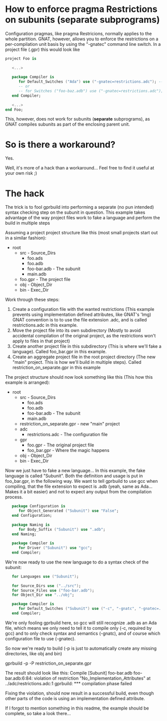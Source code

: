How to enforce pragma Restrictions on subunits (**separate** subprograms)
=====

Configuration pragmas, like pragma Restricions, normally applies to
the whole partition. GNAT, however, allows you to enforce the restrictions 
on a per-compilation unit basis by using the "-gnatec" command line switch.
In a project file  (.gpr) this would look like


```Ada    
project Foo is
 
   <...>
   
   package Compiler is
      for Default_Switches ("Ada") use ("-gnatec=restrictions.adc"); -- whole partition
      -- or
      -- for Switches ("foo-baz.adb") use ("-gnatec=restrictions.adc"); -- per-compilation unit
   end Compiler;
   
   <...>
end Foo;
```

This, however, does not work for subunits (**separate** subprograms), as GNAT compiles
subunits as part of the enclosing parent unit.

# So is there a workaround?

Yes.

Well, it's more of a hack than a workaround...
Feel free to find it useful at your own risk ;)

# The hack
The trick is to fool gprbuild into performing a separate (no pun intended) 
syntax checking step on the subunit in question. This example takes advantage
of the way project files work to fake a language and perform the build in multiple steps

Assuming a project project structure like this (most small projects start out in a similar fashion):

* root
  * src            - Source_Dirs
    * foo.ads
    * foo.adb
    * foo-bar.adb  - The subunit
    * main.adb
  * foo.gpr        - The project file
  * obj            - Object_Dir
  * bin            - Exec_Dir

Work through these steps:

1. Create a configuration file with the wanted restrictions (This example prevents using implementation defined attributes, like GNAT's 'Img)
GNAT convention is to to use the file extension .adc, and is called restrictions.adc 
in this example.
2. Move the project file into its own subdirectory
(Mostly to avoid accidental compilation of the original project, as the restrictions won't apply to files in that project)
3. Create another project file in this subdirectory 
(This is where we'll fake a language). 
Called foo_bar.gpr in this example.
4. Create an aggregate project file in the root project directory 
(The new "main" project. This is how we'll build in multiple steps). 
Called restriction_on_separate.gpr in this example


The project structure should now look something like this 
(This how this example is arranged):

* root
  * src                          - Source_Dirs
    * foo.ads
    * foo.adb
    * foo-bar.adb                - The subunit
    * main.adb
  * restriction_on_separate.gpr  - new "main" project
  * adc
    * restrictions.adc           - The configuration file
  * gpr
    * foo.gpr                    - The original project file
    * foo_bar.gpr                - Where the magic happens
  * obj                          - Object_Dir
  * bin                          - Exec_Dir


Now we just have to fake a new language...
In this example, the fake language is called "Subunit". Both the definition and usage is
put in foo_bar.gpr, in the following way.
We want to tell gprbuild to use gcc when compiling, that the file extension to expect is .adb (yeah, same as Ada... Makes it a bit easier)
and not to expect any output from the compilation process.


```Ada
   package Configuration is
      for Object_Generated ("Subunit") use "False";
   end Configuration;
   
   package Naming is
      for Body_Suffix ("Subunit") use ".adb";
   end Naming;
   
   package Compiler is
      for Driver ("Subunit") use "gcc"; 
   end Compiler;

```


We're now ready to use the new language to do a syntax check of the subunit:


```Ada
   for Languages use ("Subunit");
   
   for Source_Dirs use ("../src");
   for Source_Files use ("foo-bar.adb");
   for Object_Dir use "../obj";

   package Compiler is
      for Default_Switches ("Subunit") use ("-c", "-gnatc", "-gnatec=../adc/restrictions.adc");
   end Compiler;

```

We're only fooling gprbuild here, so gcc will still recognize .adb as an Ada file, which means
we only need to tell it to compile only (-c, required by gcc) and to only check syntax and semantics (-gnatc),
and of course which configuration file to use (-gnatec).


So now we're ready to build (-p is just to automatically create any missing directories, like obj and bin)


gprbuild -p -P restriction_on_separate.gpr

The result should look like this:
Compile
   [Subunit]      foo-bar.adb
foo-bar.adb:6:84: violation of restriction "No_Implementation_Attributes" at ../adc/restrictions.adc:1
gprbuild: *** compilation phase failed

Fixing the violation, should now result in a successful build, even though other parts of the code
is using an implementation defined attribute.
 
If I forgot to mention something in this readme, the example should be complete, so take a look there...


